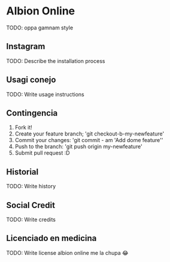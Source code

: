 # Albion Online
TODO: oppa gamnam style
## Instagram
TODO: Describe the installation process
## Usagi conejo
TODO: Write usage instructions
## Contingencia
1. Fork it!
2. Create your feature branch; 'git checkout-b-my-newfeature'
3. Commit your changes: 'git commit - am 'Add dome feature''
4. Push to the branch: 'git push origin my-newfeature'
5. Submit pull request :D

## Historial
TODO: Write history
## Social Credit 
TODO: Write credits
## Licenciado en medicina
TODO: Write license
albion online me la chupa 😂
